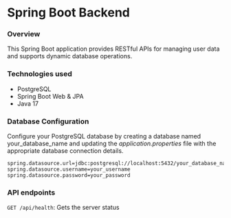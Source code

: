 # Spring Boot Backend

### Overview
This Spring Boot application provides RESTful APIs for managing user data and supports dynamic database operations.

### Technologies used
- PostgreSQL
- Spring Boot Web & JPA
- Java 17

### Database Configuration
Configure your PostgreSQL database by creating a database named your_database_name and updating the _application.properties_ file with the appropriate database connection details.

```properties
spring.datasource.url=jdbc:postgresql://localhost:5432/your_database_name
spring.datasource.username=your_username
spring.datasource.password=your_password
```

### API endpoints
`GET /api/health`: Gets the server status 